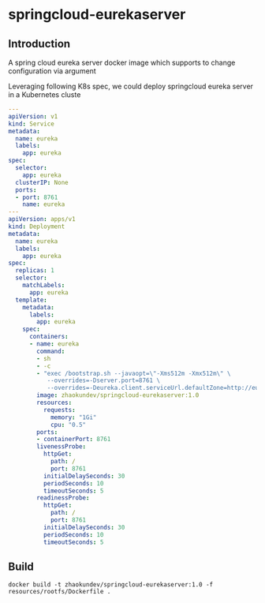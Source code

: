 # springcloud-eurekaserver

## Introduction

A spring cloud eureka server docker image which supports to change configuration via argument

Leveraging following K8s spec, we could deploy springcloud eureka server in a Kubernetes cluste

```yaml
---
apiVersion: v1
kind: Service
metadata:
  name: eureka
  labels:
    app: eureka
spec:
  selector:
    app: eureka
  clusterIP: None
  ports:
  - port: 8761
    name: eureka
---
apiVersion: apps/v1
kind: Deployment
metadata:
  name: eureka
  labels:
    app: eureka
spec:
  replicas: 1
  selector:
    matchLabels:
      app: eureka
  template:
    metadata:
      labels:
        app: eureka
    spec:
      containers:
      - name: eureka
        command:
        - sh
        - -c
        - "exec /bootstrap.sh --javaopt=\"-Xms512m -Xmx512m\" \
           --overrides=-Dserver.port=8761 \
           --overrides=-Deureka.client.serviceUrl.defaultZone=http://eureka.default:8761"
        image: zhaokundev/springcloud-eurekaserver:1.0
        resources:
          requests:
            memory: "1Gi"
            cpu: "0.5"
        ports:
        - containerPort: 8761
        livenessProbe:
          httpGet:
            path: /
            port: 8761
          initialDelaySeconds: 30
          periodSeconds: 10
          timeoutSeconds: 5
        readinessProbe:
          httpGet:
            path: /
            port: 8761
          initialDelaySeconds: 30
          periodSeconds: 10
          timeoutSeconds: 5
```

## Build

```
docker build -t zhaokundev/springcloud-eurekaserver:1.0 -f resources/rootfs/Dockerfile .
```
